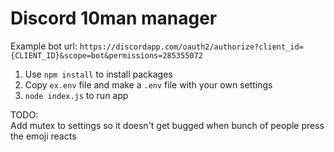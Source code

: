 # Discord 10man manager

Example bot url: `https://discordapp.com/oauth2/authorize?client_id={CLIENT_ID}&scope=bot&permissions=285355072`


1. Use `npm install` to install packages  
2. Copy `ex.env` file and make a `.env` file with your own settings  
3. `node index.js` to run app  


TODO:  
Add mutex to settings so it doesn't get bugged when bunch of people press the emoji reacts
